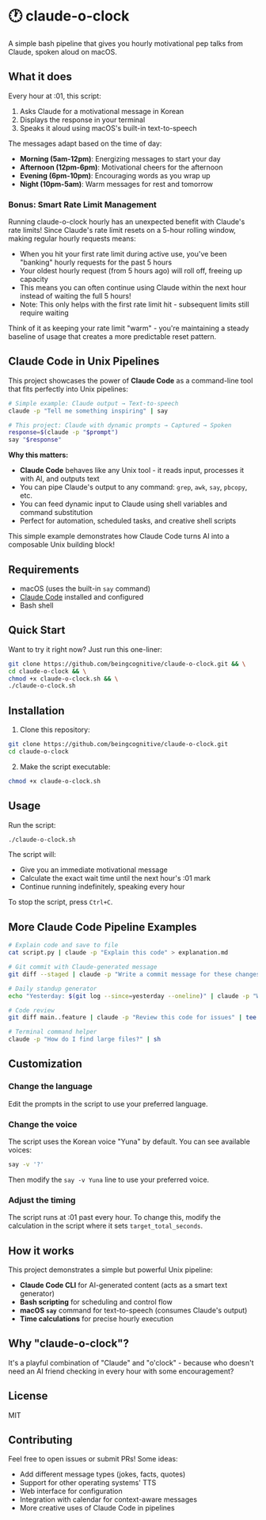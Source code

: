 # 🕐 claude-o-clock

A simple bash pipeline that gives you hourly motivational pep talks from Claude, spoken aloud on macOS.

## What it does

Every hour at :01, this script:
1. Asks Claude for a motivational message in Korean
2. Displays the response in your terminal
3. Speaks it aloud using macOS's built-in text-to-speech

The messages adapt based on the time of day:
- **Morning (5am-12pm)**: Energizing messages to start your day
- **Afternoon (12pm-6pm)**: Motivational cheers for the afternoon
- **Evening (6pm-10pm)**: Encouraging words as you wrap up
- **Night (10pm-5am)**: Warm messages for rest and tomorrow

### Bonus: Smart Rate Limit Management

Running claude-o-clock hourly has an unexpected benefit with Claude's rate limits! Since Claude's rate limit resets on a 5-hour rolling window, making regular hourly requests means:

- When you hit your first rate limit during active use, you've been "banking" hourly requests for the past 5 hours
- Your oldest hourly request (from 5 hours ago) will roll off, freeing up capacity
- This means you can often continue using Claude within the next hour instead of waiting the full 5 hours!
- Note: This only helps with the first rate limit hit - subsequent limits still require waiting

Think of it as keeping your rate limit "warm" - you're maintaining a steady baseline of usage that creates a more predictable reset pattern.

## Claude Code in Unix Pipelines

This project showcases the power of **Claude Code** as a command-line tool that fits perfectly into Unix pipelines:

```bash
# Simple example: Claude output → Text-to-speech
claude -p "Tell me something inspiring" | say

# This project: Claude with dynamic prompts → Captured → Spoken
response=$(claude -p "$prompt")
say "$response"
```

**Why this matters:**
- **Claude Code** behaves like any Unix tool - it reads input, processes it with AI, and outputs text
- You can pipe Claude's output to any command: `grep`, `awk`, `say`, `pbcopy`, etc.
- You can feed dynamic input to Claude using shell variables and command substitution
- Perfect for automation, scheduled tasks, and creative shell scripts

This simple example demonstrates how Claude Code turns AI into a composable Unix building block!

## Requirements

- macOS (uses the built-in `say` command)
- [Claude Code](https://github.com/anthropics/claude-code) installed and configured
- Bash shell

## Quick Start

Want to try it right now? Just run this one-liner:

```bash
git clone https://github.com/beingcognitive/claude-o-clock.git && \
cd claude-o-clock && \
chmod +x claude-o-clock.sh && \
./claude-o-clock.sh
```

## Installation

1. Clone this repository:
```bash
git clone https://github.com/beingcognitive/claude-o-clock.git
cd claude-o-clock
```

2. Make the script executable:
```bash
chmod +x claude-o-clock.sh
```

## Usage

Run the script:
```bash
./claude-o-clock.sh
```

The script will:
- Give you an immediate motivational message
- Calculate the exact wait time until the next hour's :01 mark
- Continue running indefinitely, speaking every hour

To stop the script, press `Ctrl+C`.

## More Claude Code Pipeline Examples

```bash
# Explain code and save to file
cat script.py | claude -p "Explain this code" > explanation.md

# Git commit with Claude-generated message
git diff --staged | claude -p "Write a commit message for these changes" | git commit -F -

# Daily standup generator
echo "Yesterday: $(git log --since=yesterday --oneline)" | claude -p "Write my standup update"

# Code review
git diff main..feature | claude -p "Review this code for issues" | tee review.md

# Terminal command helper
claude -p "How do I find large files?" | sh
```

## Customization

### Change the language
Edit the prompts in the script to use your preferred language.

### Change the voice
The script uses the Korean voice "Yuna" by default. You can see available voices:
```bash
say -v '?'
```

Then modify the `say -v Yuna` line to use your preferred voice.

### Adjust the timing
The script runs at :01 past every hour. To change this, modify the calculation in the script where it sets `target_total_seconds`.

## How it works

This project demonstrates a simple but powerful Unix pipeline:
- **Claude Code CLI** for AI-generated content (acts as a smart text generator)
- **Bash scripting** for scheduling and control flow
- **macOS `say`** command for text-to-speech (consumes Claude's output)
- **Time calculations** for precise hourly execution

## Why "claude-o-clock"?

It's a playful combination of "Claude" and "o'clock" - because who doesn't need an AI friend checking in every hour with some encouragement?

## License

MIT

## Contributing

Feel free to open issues or submit PRs! Some ideas:
- Add different message types (jokes, facts, quotes)
- Support for other operating systems' TTS
- Web interface for configuration
- Integration with calendar for context-aware messages
- More creative uses of Claude Code in pipelines